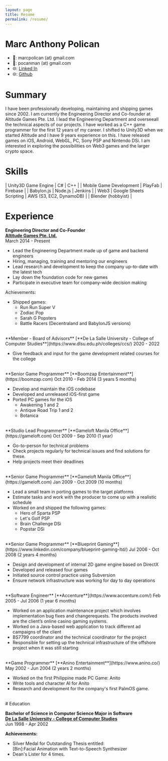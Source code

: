 ```yaml
---
layout: page
title: Resume
permalink: /resume/
---
```


# Marc Anthony Polican

- 📧: marcpolican (at) gmail.com
- 📧: pocanman (at) gmail.com
- 🌐: [Linked In](https://linkedin.com/in/marc-anthony-polican)
- 🌐: [Github](https://github.com/marcpolican)

# Summary
I have been professionally developing, maintaining and shipping games since 2002. I am currently the Engineering Director and Co-founder at Altitude Games Pte. Ltd. I lead the Engineering Department and overseeall the technical aspects of our projects. I have worked as a C++ game programmer for the first 12 years of my career. I shifted to Unity3D when we started Altitude and I have 9 years experience on this. I have released games on iOS, Android, WebGL, PC, Sony PSP and Nintendo DSi. I am interested in exploring the possibilities on Web3 games and the larger crypto space.

# Skills

| Unity3D Game Engine | C# | C++ |
| Mobile Game Development | PlayFab | Firebase |
| Babylon.js | Node.js | Jenkins |
| Web3 | Google Sheets Scripting | AWS (S3, EC2, DynamoDB) |
| Blender (hobbyist) |

# Experience

**Engineering Director and Co-Founder**  
[**Altitude Games Pte. Ltd.**](https://altitude-games.com/)  
March 2014 - Present

- Lead the Engineering Department made up of game and backend engineers
- Hiring, managing, training and mentoring our engineers
- Lead research and development to keep the company up-to-date with the latest tech
- Lay down the foundation code for new games
- Participate in executive team for company-wide decision making

Achievements:
- Shipped games:
	- Run Run Super V
	- Zodiac Pop
	- Sarah G Popsters
	- Battle Racers (Decentraland and BabylonJS versions)
	
<br>
**Member - Board of Advisors**  
[**De La Salle University - College of Computer Studies**](https://www.dlsu.edu.ph/colleges/ccs/)  
2020 - 2022

- Give feedback and input for the game development related courses for the college


<br>
**Senior Game Programmer**  
[**Boomzap Entertainment**](https://boomzap.com)  
Oct 2010 - Feb 2014 (3 years 5 months)

- Develop and maintain the iOS codebase
- Developed and unreleased iOS-first game
- Ported PC games for the iOS
	- Awakening 1 and 2
	- Antique Road Trip 1 and 2
	- Botanica

<br>
**Studio Lead Programmer**  
[**Gameloft Manila Office**](https://gameloft.com)  
Oct 2009 - Sep 2010 (1 year)

- Go-to-person for technical problems
- Check projects regularly for technical issues and find solutions for these.
- Help projects meet their deadlines

<br>
**Senior Game Programmer**  
[**Gameloft Manila Office**](https://gameloft.com)  
Jan 2009 - Oct 2009 (10 months)

- Lead a small team in porting games to the target platforms
- Estimate tasks and work with the producer to come up with a realistic schedule
- Worked on and shipped the following games:
	- Hero of Sparta PSP
	- Let's Golf PSP
	- Brain Challenge DSi
	- Popstar DSi

<br>
**Senior Game Programmer**  
[**Blueprint Gaming**](https://www.linkedin.com/company/blueprint-gaming-ltd/)  
Jul 2006 - Oct 2008 (2 years 4 months)

- Design and development of internal 2D game engine based on DirectX
- Developed and released four games
- Initiated source control practice using Subversion
- Ensure network infrastructure was working for day to day operations

<br>
**Software Engineer**  
[**Accenture**](https://www.accenture.com/)  
Feb 2005 - Jul 2006 (1 year 6 months)

- Worked on an application maintenance project which involves implementation bug fixes and changerequests. The products involved are the client’s online casino gaming systems.
- Worked on a Java-based web application to track different ad campaigns of the client
- BS7799 coordinator and the technical coordinator for the project
- Responsible for setting up the technical infrastructure of the offshore project when it was still starting

<br>
**Game Programmer**  
[**Anino Entertainment**](https://www.anino.co/)  
May 2002 - Jun 2004 (2 years 2 months)

- Worked on the first Philippine made PC Game: Anito
- Write tools and character AI for Anito
- Research and development for the company's first PalmOS game.

<br>
# Education

**Bachelor of Science in Computer Science Major in Software**  
[**De La Salle University - College of Computer Studies**](https://www.dlsu.edu.ph/colleges/ccs/)  
Jun 1998 - Apr 2002

**Achievements:**  

- Silver Medal for Outstanding Thesis entitled:  
[Bin]:Facial Animation with Text-to-Speech Synthesizer
- Dean's Lister for 4 times.

